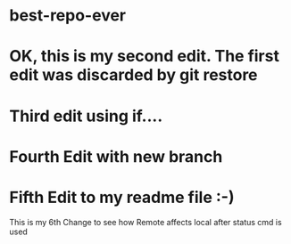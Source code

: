 # best-repo-ever
# OK, this is my second edit. The first edit was discarded by git restore
# Third edit using if....
# Fourth Edit with new branch
# Fifth Edit to my readme file :-)
This is my 6th Change to see how Remote affects local after status cmd is used
